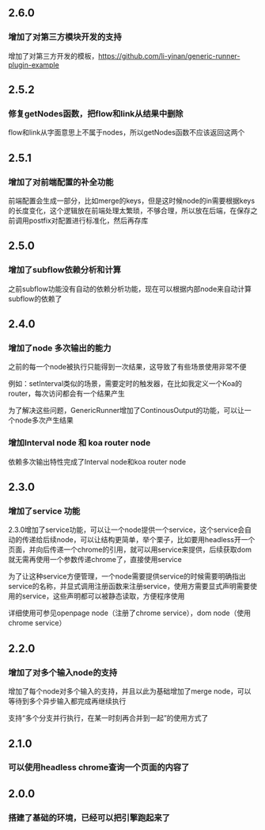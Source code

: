 ## 2.6.0

### 增加了对第三方模块开发的支持
增加了对第三方开发的模板，https://github.com/li-yinan/generic-runner-plugin-example

## 2.5.2

### 修复getNodes函数，把flow和link从结果中删除
flow和link从字面意思上不属于nodes，所以getNodes函数不应该返回这两个

## 2.5.1

###  增加了对前端配置的补全功能
前端配置会生成一部分，比如merge的keys，但是这时候node的in需要根据keys的长度变化，这个逻辑放在前端处理太繁琐，不够合理，所以放在后端，在保存之前调用postfix对配置进行标准化，然后再存库

## 2.5.0

### 增加了subflow依赖分析和计算

之前subflow功能没有自动的依赖分析功能，现在可以根据内部node来自动计算subflow的依赖了

## 2.4.0

### 增加了node 多次输出的能力

之前的每一个node被执行只能得到一次结果，这导致了有些场景使用非常不便

例如：setInterval类似的场景，需要定时的触发器，在比如我定义一个Koa的router，每次访问都会有一个结果产生

为了解决这些问题，GenericRunner增加了ContinousOutput的功能，可以让一个node多次产生结果

### 增加Interval node 和 koa router node

依赖多次输出特性完成了Interval node和koa router node



## 2.3.0

### 增加了service 功能

2.3.0增加了service功能，可以让一个node提供一个service，这个service会自动的传递给后续node，可以让结构更简单，举个栗子，比如要用headless开一个页面，并向后传递一个chrome的引用，就可以用service来提供，后续获取dom就无需再使用一个参数传递chrome了，直接使用service

为了让这种service方便管理，一个node需要提供service的时候需要明确指出service的名称，并显式调用注册函数来注册service，使用方需要显式声明需要使用的service，这些声明都可以被静态读取，方便程序使用

详细使用可参见openpage node（注册了chrome service），dom node（使用chrome service）

## 2.2.0

### 增加了对多个输入node的支持

增加了每个node对多个输入的支持，并且以此为基础增加了merge node，可以等待到多个异步输入都完成再继续执行

支持“多个分支并行执行，在某一时刻再合并到一起”的使用方式了

## 2.1.0

### 可以使用headless chrome查询一个页面的内容了

## 2.0.0

### 搭建了基础的环境，已经可以把引擎跑起来了

